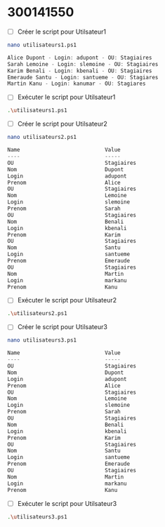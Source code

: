 # 300141550

- [ ] Créer le script pour Utilsateur1

```sh
nano utilisateurs1.ps1
```
>
```powershell
Alice Dupont - Login: adupont - OU: Stagiaires
Sarah Lemoine - Login: slemoine - OU: Stagiaires
Karim Benali - Login: kbenali - OU: Stagiaires
Emeraude Santu - Login: santueme - OU: Stagiares
Martin Kanu - Login: kanumar - OU: Stagiares
```
- [ ] Exécuter le script pour Utilsateur1

```sh
.\utilisateurs1.ps1
```



- [ ] Créer le script pour Utilsateur2

```sh
nano utilisateurs2.ps1
```
>

```powershell
Name                           Value
----                           -----
OU                             Stagiaires
Nom                            Dupont
Login                          adupont
Prenom                         Alice
OU                             Stagiaires
Nom                            Lemoine
Login                          slemoine
Prenom                         Sarah
OU                             Stagiaires
Nom                            Benali
Login                          kbenali
Prenom                         Karim
OU                             Stagiaires
Nom                            Santu
Login                          santueme
Prenom                         Emeraude
OU                             Stagiaires
Nom                            Martin
Login                          markanu
Prenom                         Kanu
```
- [ ] Exécuter le script pour Utilsateur2

```sh
.\utilisateurs2.ps1
```



- [ ] Créer le script pour Utilsateur3

```sh
nano utilisateurs3.ps1
```
>

```powershell
Name                           Value
----                           -----
OU                             Stagiaires
Nom                            Dupont
Login                          adupont
Prenom                         Alice
OU                             Stagiaires
Nom                            Lemoine
Login                          slemoine
Prenom                         Sarah
OU                             Stagiaires
Nom                            Benali
Login                          kbenali
Prenom                         Karim
OU                             Stagiaires
Nom                            Santu
Login                          santueme
Prenom                         Emeraude
OU                             Stagiaires
Nom                            Martin
Login                          markanu
Prenom                         Kanu
```
- [ ] Exécuter le script pour Utilsateur3

```sh
.\utilisateurs3.ps1
```
